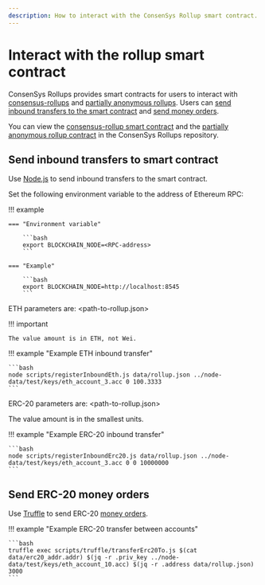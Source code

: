 ```yaml
---
description: How to interact with the ConsenSys Rollup smart contract.
---
```


# Interact with the rollup smart contract

ConsenSys Rollups provides smart contracts for users to interact with [consensus-rollups](../Concepts/Rollups/Consensus.md)
and [partially anonymous rollups](../Concepts/Rollups/Partially-Anonymous-Rollups.md).
Users can [send inbound transfers to the smart contract](#send-inbound-transfers-to-smart-contract) and
[send money orders](#send-erc-20-money-orders).

You can view the [consensus-rollup smart contract](https://github.com/ConsenSys/sumo/blob/main/smart_contract/contracts/Consensus.sol)
and the [partially anonymous rollup contract](https://github.com/ConsenSys/sumo/blob/main/smart_contract/contracts/PartiallyAnonymous.sol)
in the ConsenSys Rollups repository.

## Send inbound transfers to smart contract

Use [Node.js](https://nodejs.org/en/) to send inbound transfers to the smart contract.

Set the following environment variable to the address of Ethereum RPC:

!!! example

    === "Environment variable"

        ```bash
        export BLOCKCHAIN_NODE=<RPC-address>
        ```

    === "Example"

        ```bash
        export BLOCKCHAIN_NODE=http://localhost:8545
        ```

ETH parameters are: <path-to-rollup.json>

!!! important

    The value amount is in ETH, not Wei.

!!! example "Example ETH inbound transfer"

    ```bash
    node scripts/registerInboundEth.js data/rollup.json ../node-data/test/keys/eth_account_3.acc 0 100.3333
    ```

ERC-20 parameters are: <path-to-rollup.json>

The value amount is in the smallest units.

!!! example "Example ERC-20 inbound transfer"

    ```bash
    node scripts/registerInboundErc20.js data/rollup.json ../node-data/test/keys/eth_account_3.acc 0 0 10000000
    ```

## Send ERC-20 money orders

Use [Truffle](https://www.trufflesuite.com/truffle) to send ERC-20 [money orders](../Concepts/Money-Order.md).

!!! example "Example ERC-20 transfer between accounts"

    ```bash
    truffle exec scripts/truffle/transferErc20To.js $(cat data/erc20_addr.addr) $(jq -r .priv_key ../node-data/test/keys/eth_account_10.acc) $(jq -r .address data/rollup.json) 3000
    ```
